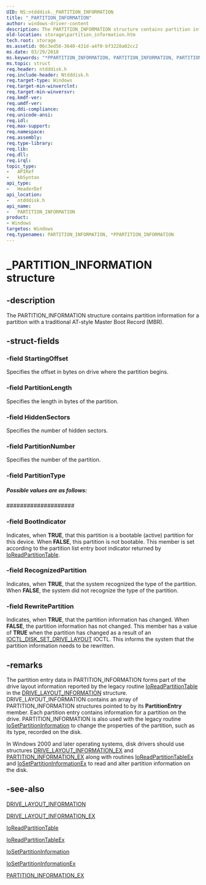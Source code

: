 ```yaml
---
UID: NS:ntdddisk._PARTITION_INFORMATION
title: "_PARTITION_INFORMATION"
author: windows-driver-content
description: The PARTITION_INFORMATION structure contains partition information for a partition with a traditional AT-style Master Boot Record (MBR).
old-location: storage\partition_information.htm
tech.root: storage
ms.assetid: 06c3ed56-3640-431d-a4f0-bf3228a02cc2
ms.date: 03/29/2018
ms.keywords: "*PPARTITION_INFORMATION, PARTITION_INFORMATION, PARTITION_INFORMATION structure [Storage Devices], PPARTITION_INFORMATION, PPARTITION_INFORMATION structure pointer [Storage Devices], _PARTITION_INFORMATION, ntdddisk/PARTITION_INFORMATION, ntdddisk/PPARTITION_INFORMATION, storage.partition_information, structs-disk_19ff49c5-6929-46fb-a9c2-4850969a99a8.xml"
ms.topic: struct
req.header: ntdddisk.h
req.include-header: Ntdddisk.h
req.target-type: Windows
req.target-min-winverclnt: 
req.target-min-winversvr: 
req.kmdf-ver: 
req.umdf-ver: 
req.ddi-compliance: 
req.unicode-ansi: 
req.idl: 
req.max-support: 
req.namespace: 
req.assembly: 
req.type-library: 
req.lib: 
req.dll: 
req.irql: 
topic_type:
-	APIRef
-	kbSyntax
api_type:
-	HeaderDef
api_location:
-	ntdddisk.h
api_name:
-	PARTITION_INFORMATION
product:
- Windows
targetos: Windows
req.typenames: PARTITION_INFORMATION, *PPARTITION_INFORMATION
---
```


# _PARTITION_INFORMATION structure


## -description


The PARTITION_INFORMATION structure contains partition information for a partition with a traditional AT-style Master Boot Record (MBR). 


## -struct-fields




### -field StartingOffset

Specifies the offset in bytes on drive where the partition begins.


### -field PartitionLength

Specifies the length in bytes of the partition. 


### -field HiddenSectors

Specifies the number of hidden sectors. 


### -field PartitionNumber

Specifies the number of the partition.


### -field PartitionType



#####  Possible values are as follows:



#################### 


### -field BootIndicator

Indicates, when <b>TRUE</b>, that this partition is a bootable (active) partition for this device. When <b>FALSE</b>, this partition is not bootable. This member is set according to the partition list entry boot indicator returned by <a href="https://msdn.microsoft.com/library/windows/hardware/ff561452">IoReadPartitionTable</a>. 


### -field RecognizedPartition

Indicates, when <b>TRUE</b>, that the system recognized the type of the partition. When <b>FALSE</b>, the system did not recognize the type of the partition. 


### -field RewritePartition

Indicates, when <b>TRUE</b>, that the partition information has changed. When <b>FALSE</b>, the partition information has not changed. This member has a value of <b>TRUE</b> when the partition has changed as a result of an <a href="https://msdn.microsoft.com/library/windows/hardware/ff560408">IOCTL_DISK_SET_DRIVE_LAYOUT</a> IOCTL. This informs the system that the partition information needs to be rewritten.


## -remarks



The partition entry data in PARTITION_INFORMATION forms part of the drive layout information reported by the legacy routine <a href="https://msdn.microsoft.com/library/windows/hardware/ff561452">IoReadPartitionTable</a> in the <a href="https://msdn.microsoft.com/library/windows/hardware/ff552659">DRIVE_LAYOUT_INFORMATION</a> structure. DRIVE_LAYOUT_INFORMATION contains an array of PARTITION_INFORMATION structures pointed to by its <b>PartitionEntry</b> member. Each partition entry contains information for a partition on the drive. PARTITION_INFORMATION is also used with the legacy routine <a href="https://msdn.microsoft.com/library/windows/hardware/ff561456">IoSetPartitionInformation</a> to change the properties of the partition, such as its type, recorded on the disk. 

In Windows 2000 and later operating systems, disk drivers should use structures <a href="https://msdn.microsoft.com/library/windows/hardware/ff552662">DRIVE_LAYOUT_INFORMATION_EX</a> and <a href="https://msdn.microsoft.com/library/windows/hardware/ff563754">PARTITION_INFORMATION_EX</a> along with routines <a href="https://msdn.microsoft.com/library/windows/hardware/ff561454">IoReadPartitionTableEx</a> and <a href="https://msdn.microsoft.com/library/windows/hardware/ff561461">IoSetPartitionInformationEx</a> to read and alter partition information on the disk. 




## -see-also




<a href="https://msdn.microsoft.com/library/windows/hardware/ff552659">DRIVE_LAYOUT_INFORMATION</a>



<a href="https://msdn.microsoft.com/library/windows/hardware/ff552662">DRIVE_LAYOUT_INFORMATION_EX</a>



<a href="https://msdn.microsoft.com/library/windows/hardware/ff561452">IoReadPartitionTable</a>



<a href="https://msdn.microsoft.com/library/windows/hardware/ff561454">IoReadPartitionTableEx</a>



<a href="https://msdn.microsoft.com/library/windows/hardware/ff561456">IoSetPartitionInformation</a>



<a href="https://msdn.microsoft.com/library/windows/hardware/ff561461">IoSetPartitionInformationEx</a>



<a href="https://msdn.microsoft.com/library/windows/hardware/ff563754">PARTITION_INFORMATION_EX</a>
 

 

